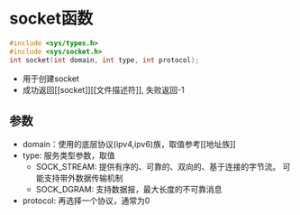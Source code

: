 # socket函数


```c++
#include <sys/types.h>
#include <sys/socket.h>
int socket(int domain, int type, int protocol);
```

-  用于创建socket
- 成功返回[[socket]][[文件描述符]],  失败返回-1
  
## 参数

- domain：使用的底层协议(ipv4,ipv6)族，取值参考[[地址族]]
- type: 服务类型参数，取值
  - SOCK_STREAM: 提供有序的、可靠的、双向的、基于连接的字节流。 可能支持带外数据传输机制
  - SOCK_DGRAM: 支持数据报，最大长度的不可靠消息
- protocol: 再选择一个协议，通常为0